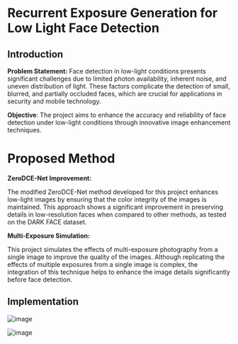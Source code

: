 # Recurrent Exposure Generation for Low Light Face Detection

## Introduction
**Problem Statement:** Face detection in low-light conditions presents significant challenges due to limited photon availability, inherent noise, and uneven distribution of light. These factors complicate the detection of small, blurred, and partially occluded faces, which are crucial for applications in security and mobile technology.

**Objective**: The project aims to enhance the accuracy and reliability of face detection under low-light conditions through innovative image enhancement techniques.

# Proposed Method

**ZeroDCE-Net Improvement:**

The modified ZeroDCE-Net method developed for this project enhances low-light images by ensuring that the color integrity of the images is maintained. This approach shows a significant improvement in preserving details in low-resolution faces when compared to other methods, as tested on the DARK FACE dataset.


**Multi-Exposure Simulation:**

This project simulates the effects of multi-exposure photography from a single image to improve the quality of the images. Although replicating the effects of multiple exposures from a single image is complex, the integration of this technique helps to enhance the image details significantly before face detection.


## Implementation
![image](https://github.com/officialkushagragupta/Recurrent-Exposure-Generation-for-Low-Light-Face-Detection/assets/96885711/ee9ad8c5-3c64-42eb-a5be-24237f70434d)


![image](https://github.com/officialkushagragupta/Recurrent-Exposure-Generation-for-Low-Light-Face-Detection/assets/96885711/19ecf45b-e9e5-49a3-b2b1-58ada8d0c705)
